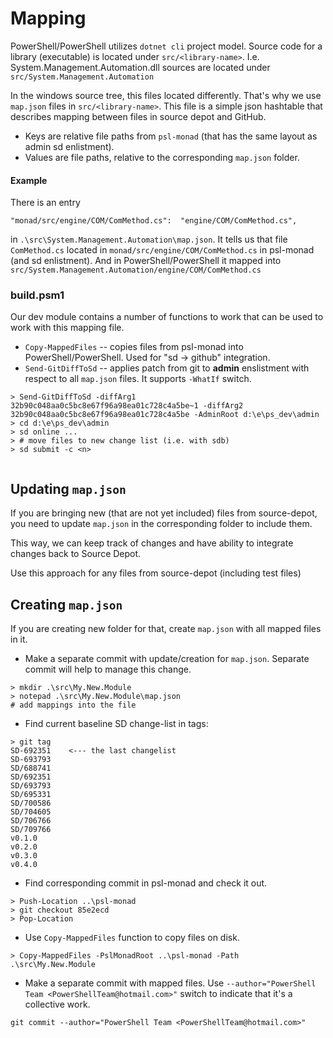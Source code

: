 # Mapping

PowerShell/PowerShell utilizes `dotnet cli` project model.
Source code for a library (executable) is located under `src/<library-name>`.
I.e. System.Management.Automation.dll sources are located under `src/System.Management.Automation`

In the windows source tree, this files located differently.
That's why we use `map.json` files in `src/<library-name>`.
This file is a simple json hashtable that describes mapping between files in source depot and GitHub.

* Keys are relative file paths from `psl-monad` (that has the same layout as admin sd enlistment).
* Values are file paths, relative to the corresponding `map.json` folder.

#### Example

There is an entry 

```
"monad/src/engine/COM/ComMethod.cs":  "engine/COM/ComMethod.cs",
```

in `.\src\System.Management.Automation\map.json`.
It tells us that file `ComMethod.cs` located in `monad/src/engine/COM/ComMethod.cs` in psl-monad (and sd enlistment).
And in PowerShell/PowerShell it mapped into `src/System.Management.Automation/engine/COM/ComMethod.cs`

### build.psm1

Our dev module contains a number of functions to work that can be used to work with this mapping file.

* `Copy-MappedFiles` -- copies files from psl-monad into PowerShell/PowerShell. Used for "sd -> github" integration.
* `Send-GitDiffToSd` -- applies patch from git to **admin** enslistment with respect to all `map.json` files. 
  It supports `-WhatIf` switch.

```
> Send-GitDiffToSd -diffArg1 32b90c048aa0c5bc8e67f96a98ea01c728c4a5be~1 -diffArg2 32b90c048aa0c5bc8e67f96a98ea01c728c4a5be -AdminRoot d:\e\ps_dev\admin 
> cd d:\e\ps_dev\admin
> sd online ...
> # move files to new change list (i.e. with sdb)
> sd submit -c <n>
 
```

## Updating `map.json`

If you are bringing new (that are not yet included) files from source-depot, you need to update `map.json` in the corresponding folder to include them.

This way, we can keep track of changes and have ability to integrate changes back to Source Depot.

Use this approach for any files from source-depot (including test files) 

## Creating `map.json`

If you are creating new folder for that, create `map.json` with all mapped files in it.

* Make a separate commit with update/creation for `map.json`.
  Separate commit will help to manage this change.

```
> mkdir .\src\My.New.Module
> notepad .\src\My.New.Module\map.json
# add mappings into the file
```

* Find current baseline SD change-list in tags:

```
> git tag
SD-692351    <--- the last changelist
SD-693793
SD/688741
SD/692351
SD/693793
SD/695331
SD/700586
SD/704605
SD/706766
SD/709766
v0.1.0
v0.2.0
v0.3.0
v0.4.0
```

* Find corresponding commit in psl-monad and check it out.

```
> Push-Location ..\psl-monad
> git checkout 85e2ecd
> Pop-Location
```

* Use `Copy-MappedFiles` function to copy files on disk.

```
> Copy-MappedFiles -PslMonadRoot ..\psl-monad -Path .\src\My.New.Module
```

* Make a separate commit with mapped files.
  Use `--author="PowerShell Team <PowerShellTeam@hotmail.com>"` switch to indicate that it's a collective work.

```
git commit --author="PowerShell Team <PowerShellTeam@hotmail.com>"
```
